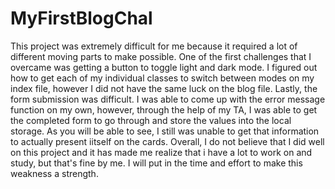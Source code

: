 # MyFirstBlogChal
This project was extremely difficult for me because it required a lot of different moving parts to make possible.
One of the first challenges that I overcame was getting a button to toggle light and dark mode. I figured out how to get each of my individual classes to switch between modes on my index file, however I did not have the same luck on the blog file.
Lastly, the form submission was difficult. I was able to come up with the error message function on my own, however, through the help of my TA, I was able to get the completed form to go through and store the values into the local storage. As you will be able to see, I still was unable to get that information to actually present iitself on the cards. 
Overall, I do not believe that I did well on this project and it has made me realize that i have a lot to work on and study, but that's fine by me. I will put in the time and effort to make this weakness a strength.
